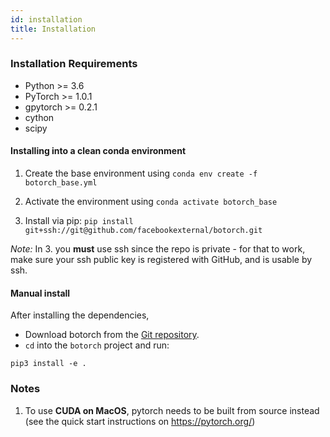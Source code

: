 ```yaml
---
id: installation
title: Installation
---
```


### Installation Requirements

- Python >= 3.6
- PyTorch >= 1.0.1
- gpytorch >= 0.2.1
- cython
- scipy


#### Installing into a clean conda environment

1. Create the base environment using `conda env create -f botorch_base.yml`

2. Activate the environment using `conda activate botorch_base`

3. Install via pip: `pip install git+ssh://git@github.com/facebookexternal/botorch.git`

*Note:* In 3. you **must** use ssh since the repo is private - for that to work, make
sure your ssh public key is registered with GitHub, and is usable by ssh.


#### Manual install

After installing the dependencies,
* Download botorch from the [Git repository](https://github.com/facebookexternal/botorch).
* `cd` into the `botorch` project and run:

```
pip3 install -e .
```


### Notes

1. To use **CUDA on MacOS**, pytorch needs to be built from source instead
  (see the quick start instructions on https://pytorch.org/)
